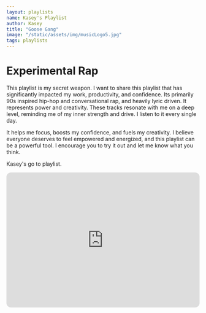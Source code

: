 ```yaml
---
layout: playlists
name: Kasey's Playlist
author: Kasey
title: "Goose Gang"
image: "/static/assets/img/musicLogo5.jpg"
tags: playlists
---
```

# Experimental Rap

This playlist is my secret weapon. I want to share this playlist that has significantly impacted my work, productivity, and confidence. Its primarily 90s inspired hip-hop and conversational rap, and heavily lyric driven. It represents power and creativity. These tracks resonate with me on a deep level, reminding me of my inner strength and drive. I listen to it every single day.

It helps me focus, boosts my confidence, and fuels my creativity. I believe everyone deserves to feel empowered and energized, and this playlist can be a powerful tool. I encourage you to try it out and let me know what you think. 

Kasey's go to playlist.

<iframe style="border-radius:12px" src="https://open.spotify.com/embed/playlist/37i9dQZF1DZ06evO2IQ4xi?utm_source=generator" width="100%" height="352" frameBorder="0" allowfullscreen="" allow="autoplay; clipboard-write; encrypted-media; fullscreen; picture-in-picture" loading="lazy"></iframe>